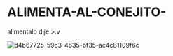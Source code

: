 # ALIMENTA-AL-CONEJITO-
alimentalo dije >:v


![d4b67725-59c3-4635-bf35-ac4c81109f6c](https://user-images.githubusercontent.com/86745430/228398340-a99185fb-7e65-4bc3-b790-4df951e84bfd.gif)
